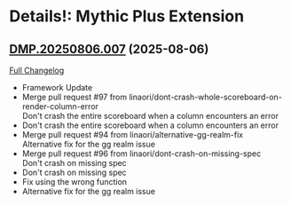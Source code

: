 # Details!: Mythic Plus Extension

## [DMP.20250806.007](https://github.com/Tercioo/Details--Damage-Meter-Mythic-Plus-Extension/tree/DMP.20250806.007) (2025-08-06)
[Full Changelog](https://github.com/Tercioo/Details--Damage-Meter-Mythic-Plus-Extension/compare/DMP.20250720.006...DMP.20250806.007) 

- Framework Update  
- Merge pull request #97 from linaori/dont-crash-whole-scoreboard-on-render-column-error  
    Don't crash the entire scoreboard when a column encounters an error  
- Don't crash the entire scoreboard when a column encounters an error  
- Merge pull request #94 from linaori/alternative-gg-realm-fix  
    Alternative fix for the gg realm issue  
- Merge pull request #96 from linaori/dont-crash-on-missing-spec  
    Don't crash on missing spec  
- Don't crash on missing spec  
- Fix using the wrong function  
- Alternative fix for the gg realm issue  
